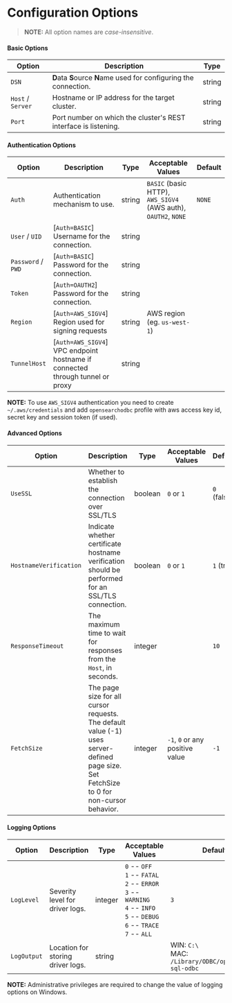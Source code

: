 # Configuration Options

>**NOTE:** All option names are *case-insensitive*.

#### Basic Options

| Option            | Description                                                       | Type   |
|-------------------|-------------------------------------------------------------------|--------|
| `DSN`             | **D**ata **S**ource **N**ame used for configuring the connection. | string |
| `Host` / `Server` | Hostname or IP address for the target cluster.                    | string |
| `Port`            | Port number on which the cluster's REST interface is listening.   | string |

#### Authentication Options

| Option             | Description                                                                   | Type   | Acceptable Values                                              | Default |
|--------------------|-------------------------------------------------------------------------------|--------|----------------------------------------------------------------|---------|
| `Auth`             | Authentication mechanism to use.                                              | string | `BASIC` (basic HTTP), `AWS_SIGV4` (AWS auth), `OAUTH2`, `NONE` | `NONE`  |
| `User` / `UID`     | [`Auth=BASIC`] Username for the connection.                                   | string |                                                                |         |
| `Password` / `PWD` | [`Auth=BASIC`] Password for the connection.                                   | string |                                                                |         |
| `Token`            | [`Auth=OAUTH2`] Password for the connection.                                  | string |                                                                |         |
| `Region`           | [`Auth=AWS_SIGV4`] Region used for signing requests                           | string | AWS region (eg. `us-west-1`)                                   |         |
| `TunnelHost`       | [`Auth=AWS_SIGV4`] VPC endpoint hostname if connected through tunnel or proxy | string |                                                                |         |

**NOTE:** To use `AWS_SIGV4` authentication you need to create `~/.aws/credentials` and add `opensearchodbc` profile with aws access key id, secret key and session token (if used).

#### Advanced Options

| Option                 | Description                                                                                                                              | Type    | Acceptable Values               | Default     |
|------------------------|------------------------------------------------------------------------------------------------------------------------------------------|---------|---------------------------------|-------------|
| `UseSSL`               | Whether to establish the connection over SSL/TLS                                                                                         | boolean | `0` or `1`                      | `0` (false) |
| `HostnameVerification` | Indicate whether certificate hostname verification should be performed for an SSL/TLS connection.                                        | boolean | `0` or `1`                      | `1` (true)  |
| `ResponseTimeout`      | The maximum time to wait for responses from the `Host`, in seconds.                                                                      | integer |                                 | `10`        |
| `FetchSize`            | The page size for all cursor requests. The default value (-1) uses server-defined page size. Set FetchSize to 0 for non-cursor behavior. | integer | `-1`, `0` or any positive value | `-1`        |

#### Logging Options

| Option      | Description                       | Type    | Acceptable Values                                                                                                                                                     | Default                                                    |
|-------------|-----------------------------------|---------|-----------------------------------------------------------------------------------------------------------------------------------------------------------------------|------------------------------------------------------------|
| `LogLevel`  | Severity level for driver logs.   | integer | `0` -- `OFF` <br /> `1` -- `FATAL` <br /> `2` -- `ERROR` <br /> `3` -- `WARNING` <br /> `4` -- `INFO` <br /> `5` -- `DEBUG` <br /> `6` -- `TRACE` <br /> `7` -- `ALL` | `3`                                                        |
| `LogOutput` | Location for storing driver logs. | string  |                                                                                                                                                                       | WIN: `C:\` <br /> MAC: `/Library/ODBC/opensearch-sql-odbc` |


**NOTE:** Administrative privileges are required to change the value of logging options on Windows.
